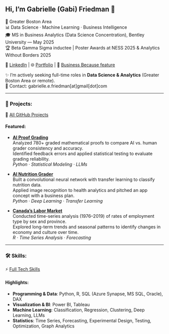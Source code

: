 ## Hi, I’m Gabrielle (Gabi) Friedman 👋

📍 Greater Boston Area  
📊 Data Science · Machine Learning · Business Intelligence   
🎓 MS in Business Analytics (Data Science Concentration), Bentley University — May 2025   
🏆 Beta Gamma Sigma inductee | Poster Awards at NESS 2025 & Analytics Without Borders 2025    

💼 [LinkedIn](https://www.linkedin.com/in/gabriellefriedman) | 🌐 [Portfolio](https://gfriedman77.github.io) | 📰 [Business Because feature](https://www.businessbecause.com/news/masters-in-business-analytics/9774/how-a-master-in-business-analytics-can-unlock-your-career-potential?sponsored=bentley-university)

✨ I’m actively seeking full-time roles in **Data Science & Analytics** (Greater Boston Area or remote).  
📧 Contact: gabrielle.e.friedman[at]gmail[dot]com

---

### 🔬 Projects:   
🐙 [All GitHub Projects](https://gfriedman77.github.io/projects/)    

#### Featured:  
- [**AI Proof Grading**](https://gfriedman77.github.io/project/research/)  
  Analyzed 780+ graded mathematical proofs to compare AI vs. human grader consistency and accuracy.  
  Identified feedback errors and applied statistical testing to evaluate grading reliability.  
  *Python · Statistical Modeling · LLMs*  
  
- [**AI Nutrition Grader**](https://gfriedman77.github.io/project/cnn/)  
  Built a convolutional neural network with transfer learning to classify nutrition data.  
  Applied image recognition to health analytics and pitched an app concept with a business plan.  
  *Python · Deep Learning · Transfer Learning*  

- [**Canada’s Labor Market**](https://gfriedman77.github.io/project/time-series/)  
  Conducted time-series analysis (1976–2019) of rates of employment type by sex and province.    
  Explored long-term trends and seasonal patterns to identify changes in economy and culture over time.   
  *R · Time Series Analysis · Forecasting*  


---

### 🛠️ Skills:  
⚡ [Full Tech Skills](https://gfriedman77.github.io/skills/)    

#### Highlights:
- **Programming & Data**: Python, R, SQL (Azure Synapse, MS SQL, Oracle), DAX  
- **Visualization & BI**: Power BI, Tableau  
- **Machine Learning**: Classification, Regression, Clustering, Deep Learning, LLMs  
- **Statistics**: Time Series, Forecasting, Experimental Design, Testing, Optimization, Graph Analytics  
